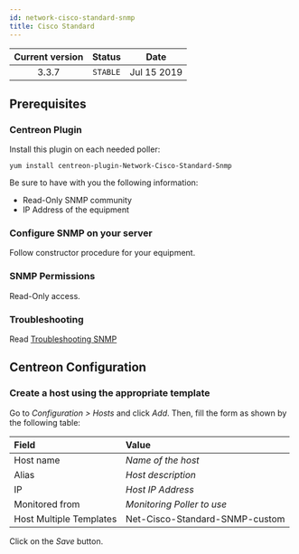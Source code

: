 ```yaml
---
id: network-cisco-standard-snmp
title: Cisco Standard
---
```


| Current version | Status | Date |
| :-: | :-: | :-: |
| 3.3.7 | `STABLE` | Jul 15 2019 |

## Prerequisites

### Centreon Plugin

Install this plugin on each needed poller:

``` shell
yum install centreon-plugin-Network-Cisco-Standard-Snmp
```

Be sure to have with you the following information:

  - Read-Only SNMP community
  - IP Address of the equipment

### Configure SNMP on your server

Follow constructor procedure for your equipment.

### SNMP Permissions

Read-Only access.

### Troubleshooting

Read [Troubleshooting
SNMP](http://documentation.centreon.com/docs/centreon-plugins/en/latest/user/guide.html#snmp)

## Centreon Configuration

### Create a host using the appropriate template

Go to *Configuration \> Hosts* and click *Add*. Then, fill the form as shown by
the following table:

| Field                   | Value                          |
| :---------------------- | :----------------------------- |
| Host name               | *Name of the host*             |
| Alias                   | *Host description*             |
| IP                      | *Host IP Address*              |
| Monitored from          | *Monitoring Poller to use*     |
| Host Multiple Templates | Net-Cisco-Standard-SNMP-custom |

Click on the *Save* button.

